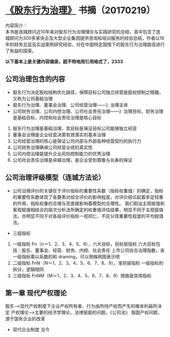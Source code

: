 # [《股东行为治理》](http://product.dangdang.com/22570776.html?_ddclickunion=419-925911%7C00ur8ce59a724c9db1c8|ad_type=0|sys_id=1#dd_refer=https%3A%2F%2Fp.gouwuke.com%2Fl%3Fl%3Dcl7sykqbr9e7rlbgntpspnm2w9swgq4dweroykqyp7pfmpu1dwzogn4vrcdo6jvfnpbtkqbfrwwopnwe6j2qny4vwkadpn4wfp79mnshc9miqoahybyhp9l93mpsr9pdub6_uq4emnse4cdoczg7rnu_fmxsyogs3mddmjbdmogby9rd3oovfl2s6nrl6lrof9b7y5l-) 书摘（20170219）

内容简介：   
本书是连城顾问近10年来对股东行为治理理论与实践研究的总结，其中包含了连城顾问为300多家央企及大型企业集团提供咨询和培训服务的经验总结，作者以16年的财务总监及实战案例研究经验，对在中国特定国情下的股东行为治理路径进行了有益的探索。      

     
**以下基本上是关键内容摘录，就不特地用引用格式了，2333**   


## 公司治理包含的内容
- 股东行为决定股权结构优化路径，保障目标公司独立经营是股权控制之精髓，又称为公司基础治理
- 股东行为治理、董事会治理、公司经营治理——》治理主体
- 公司财务治理、公司内控治理、公司社会责任治理——》治理目标，财务治理是基础目标，内控和社会责任治理是核心目标
1. 股东行为治理是基础治理，其目标是保证目标公司能够独立经营
2. 董事会治理是企业经营决策有效落实的基本治理
3. 公司经营治理的核心是保证公司内部与外部各种经营契约的执行力
4. 公司财务治理确保公司经营业绩的真实性
5. 公司内控治理是提升企业风险控制能力的优秀治理
6. 公司社会责任治理是卓越治理，是企业受到尊敬与长寿的保证


## 公司治理评级模型（连城方法论）
- 公司治理评价的关键在于评价指标的重要性系数（指标权重值）的确定，指标的重要性系数体现了各要素对综合评价的影响程度，对评价结论起着举足轻重的作用，指标权重的合理与否直接影响着模型的合理性。
我们假设主观赋值和客观赋值相结合的层次分析法所确定的权重值评估结果，明显不同于主观赋值法，亦明显不同于对各级评价指标一视同仁、不区分其重要性程度的平均赋值法。

- 三级指标
1. 一级指标 Fn（n＝1、2、3、4、5、6），六大目标，目标层指标
六大目标包括：股东、董事会、经营、财务、内控、社会责任
上市公司综合治理指数，各一级指标乘以系数的和
draming，可以用蛛网图表示吧
2. 二级指标 FnN（N＝1、2、3、4、5、6、7、8、9），准则层指标
一级指标的拆分，逻辑相同
3. 三级指标 FnNM（M＝1、2、3、4、5、6、7、8、9）措施层具体指标


## 第一章 现代产权理论
股东——>现代产权制度下企业产权所有者，行为由所持产权而产生的根本利益所决定
产权理论——>主要的经济学理论，法律层面的问题。《公司法》
我国产权问题，源于国有企业的改革

- 现代企业制度
当今






